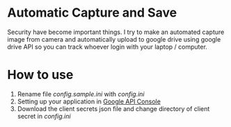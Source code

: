 # Automatic Capture and Save
Security have become important things. I try to make an automated capture image from camera and automatically upload to google drive using google drive API so you can track whoever
login with your laptop / computer.

# How to use

1. Rename file *config.sample.ini* with *config.ini*
2. Setting up your application in [Google API Console](https://console.cloud.google.com/)
3. Download the client secrets json file and change directory of client secret in *config.ini*
